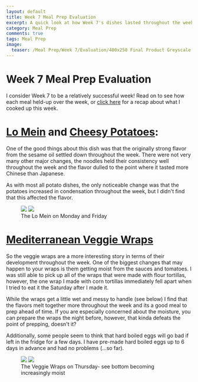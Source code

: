 ```yaml
---
layout: default
title: Week 7 Meal Prep Evaluation
excerpt: A quick look at how Week 7's dishes lasted throughout the week
category: Meal Prep
comments: true
tags: Meal Prep
image:
  teaser: /Meal Prep/Week 7/Evaluation/400x250 Final Product Greyscale.png
---
```

# Week 7 Meal Prep Evaluation

I consider Week 7 to be a relatively successful week! Read on to see how each meal held-up over the week, or [click here](http://underwriteyourlife.com/meal%20prep/Week7/) for a recap about what I cooked up this week. 

# [Lo Mein](http://underwriteyourlife.com/recipe/LoMein/) and [Cheesy Potatoes](http://underwriteyourlife.com/recipe/CheesyPotatoes/):

One of the good things about this dish was that the originally strong flavor from the sesame oil settled down throughout the week. There were not very many other major changes, the noodles held their consistency well throughout the week and the flavor dulled to the point where it tasted more Chinese than Japanese. 

As with most all potato dishes, the only noticeable change was that the potatoes increased in condensation throughout the week, but I didn't find that this affected the flavor. 

<figure class="half">
  <img src="{{ site.url }}/images/Meal Prep/Week 7/Evaluation/Monday Lo Mein.jpg">
  <img src="{{ site.url }}/images/Meal Prep/Week 7/Evaluation/Wednesday Lo Mein.jpg">
	<figcaption>The Lo Mein on Monday and Friday </figcaption>
</figure>

# [Mediterranean Veggie Wraps](http://underwriteyourlife.com/recipe/MediterraneanVeggieWraps/) 

So the veggie wraps are a more interesting story in terms of their development throughout the week. One of the biggest changes that may happen to your wraps is them getting moist from the sauces and tomatoes. I was still able to pick up all of the wraps that were made with flour tortillas, however, the one wrap I made with corn tortillas immediately fell apart when I tried to eat it the Saturday after I made it. 

While the wraps get a little wet and messy to handle (see below) I find that the flavors melt together more throughout the week and its a good meal to prep ahead of time. If you are especially concerned about the moisture, you can prepare the wraps the night before, however, that kinda defeats the point of prepping, doesn't it?

Additionally, some people seem to think that hard boiled eggs will go bad if left in the fridge for a few days. I have pre-made hard boiled eggs up to 6 days in advance and had no problems (...so far). 

<figure class="half">
  <img src="{{ site.url }}/images/Meal Prep/Week 7/Evaluation/Tuesday Wrap.jpg">
  <img src="{{ site.url }}/images/Meal Prep/Week 7/Evaluation/Half Eaten Wrap.jpg">
	<figcaption> The Veggie Wraps on Thursday- see bottom becoming increasingly moist </figcaption>
</figure>
